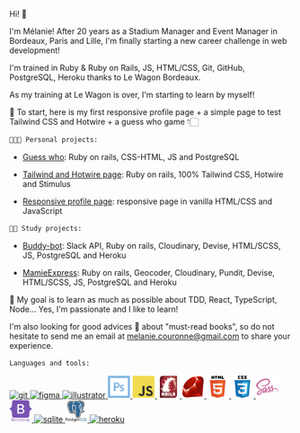 Hi! 👋 

I'm Mélanie! After 20 years as a Stadium Manager and Event Manager in Bordeaux, Paris and Lille, I'm finally starting a new career challenge in web development!

I'm trained in Ruby & Ruby on Rails, JS, HTML/CSS, Git, GitHub, PostgreSQL, Heroku thanks to Le Wagon Bordeaux.

As my training at Le Wagon is over, I'm starting to learn by myself!

🌱 To start, here is my first responsive profile page + a simple page to test Tailwind CSS and Hotwire + a guess who game 👇🏻

```bash
👩🏻‍🎤 Personal projects:
```
- [Guess who](http://www.guesswho.fun/): Ruby on rails, CSS-HTML, JS and PostgreSQL

- [Tailwind and Hotwire page](https://tailwind-and-hotwire-page.herokuapp.com/): Ruby on rails, 100% Tailwind CSS, Hotwire and Stimulus

- [Responsive profile page](https://melaniecouronne.github.io/responsive_profile_page/): responsive page in vanilla HTML/CSS and JavaScript

```bash
🧑‍🎓 Study projects:
```
- [Buddy-bot](https://www.awesomescreenshot.com/video/6309521?key=164e5ff41d72b5a399e7fd99187858a9): Slack API, Ruby on rails, Cloudinary, Devise, HTML/SCSS, JS, PostgreSQL and Heroku

- [MamieExpress](https://mamieexpress.herokuapp.com): Ruby on rails, Geocoder, Cloudinary, Pundit, Devise, HTML/SCSS, JS, PostgreSQL and Heroku


🎯 My goal is to learn as much as possible about TDD, React, TypeScript, Node... Yes, I'm passionate and I like to learn!

I'm also looking for good advices 💬 about "must-read books", so do not hesitate to send me an email at melanie.couronne@gmail.com to share your experience.


```bash
Languages and tools:
```
<p align="left">
  <a href="https://git-scm.com/" target="_blank" rel="noreferrer"> 
    <img src="https://www.vectorlogo.zone/logos/git-scm/git-scm-icon.svg" alt="git" width="40" height="40"/> </a> 
  <a href="https://www.figma.com/" target="_blank" rel="noreferrer"> 
    <img src="https://www.vectorlogo.zone/logos/figma/figma-icon.svg" alt="figma" width="40" height="40"/> </a> 
  <a href="https://www.adobe.com/in/products/illustrator.html" target="_blank" rel="noreferrer"> 
    <img src="https://www.vectorlogo.zone/logos/adobe_illustrator/adobe_illustrator-icon.svg" alt="illustrator" width="40" height="40"/> </a> 
  <a href="https://www.photoshop.com/en" target="_blank" rel="noreferrer"> 
    <img src="https://raw.githubusercontent.com/devicons/devicon/master/icons/photoshop/photoshop-line.svg" alt="photoshop" width="40" height="40"/> </a> 
  <a href="https://developer.mozilla.org/en-US/docs/Web/JavaScript" target="_blank" rel="noreferrer"> 
    <img src="https://raw.githubusercontent.com/devicons/devicon/master/icons/javascript/javascript-original.svg" alt="javascript" width="40" height="40"/> </a> 
  <a href="https://rubyonrails.org" target="_blank" rel="noreferrer"> 
    <img src="https://raw.githubusercontent.com/devicons/devicon/master/icons/rails/rails-original-wordmark.svg" alt="rails" width="40" height="40"/> </a> 
  <a href="https://www.ruby-lang.org/en/" target="_blank" rel="noreferrer"> <img src="https://raw.githubusercontent.com/devicons/devicon/master/icons/ruby/ruby-original.svg" alt="ruby" width="40" height="40"/> </a> 
  <a href="https://www.w3.org/html/" target="_blank" rel="noreferrer"> 
    <img src="https://raw.githubusercontent.com/devicons/devicon/master/icons/html5/html5-original-wordmark.svg" alt="html5" width="40" height="40"/> </a> 
  <a href="https://www.w3schools.com/css/" target="_blank" rel="noreferrer">
    <img src="https://raw.githubusercontent.com/devicons/devicon/master/icons/css3/css3-original-wordmark.svg" alt="css3" width="40" height="40"/> </a> 
  <a href="https://sass-lang.com" target="_blank" rel="noreferrer"> 
    <img src="https://raw.githubusercontent.com/devicons/devicon/master/icons/sass/sass-original.svg" alt="sass" width="40" height="40"/> </a> 
  <a href="https://getbootstrap.com" target="_blank" rel="noreferrer">
    <img src="https://raw.githubusercontent.com/devicons/devicon/master/icons/bootstrap/bootstrap-plain-wordmark.svg" alt="bootstrap" width="40" height="40"/> </a> 
  <a href="https://www.sqlite.org/" target="_blank" rel="noreferrer"> 
    <img src="https://www.vectorlogo.zone/logos/sqlite/sqlite-icon.svg" alt="sqlite" width="40" height="40"/> </a> 
  <a href="https://www.postgresql.org" target="_blank" rel="noreferrer"> 
    <img src="https://raw.githubusercontent.com/devicons/devicon/master/icons/postgresql/postgresql-original-wordmark.svg" alt="postgresql" width="40" height="40"/> </a> 
  <a href="https://heroku.com" target="_blank" rel="noreferrer"> 
    <img src="https://www.vectorlogo.zone/logos/heroku/heroku-icon.svg" alt="heroku" width="40" height="40"/> </a> 
</p>
